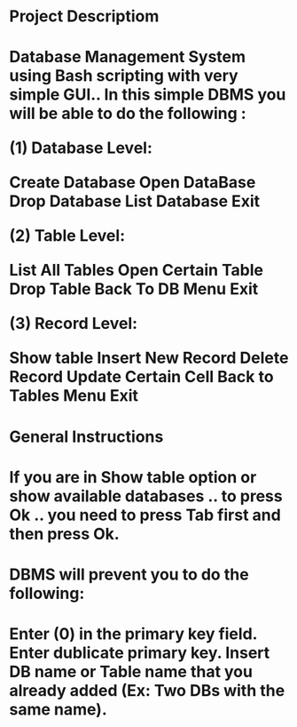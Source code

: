 <h1>Project Descriptiom<h1>
Database Management System using Bash scripting with very simple GUI.. In this simple DBMS you will be able to do the following :

(1) Database Level:

Create Database
Open DataBase
Drop Database
List Database
Exit

(2) Table Level:

List All Tables
Open Certain Table
Drop Table
Back To DB Menu
Exit

(3) Record Level:

Show table
Insert New Record
Delete Record
Update Certain Cell
Back to Tables Menu
Exit

<h1>General Instructions<h1>

If you are in Show table option or show available databases .. to press Ok .. you need to press Tab first and then press Ok.

<h1> DBMS will prevent you to do the following: <h1>

Enter (0) in the primary key field.
Enter dublicate primary key.
Insert DB name or Table name that you already added (Ex: Two DBs with the same name).